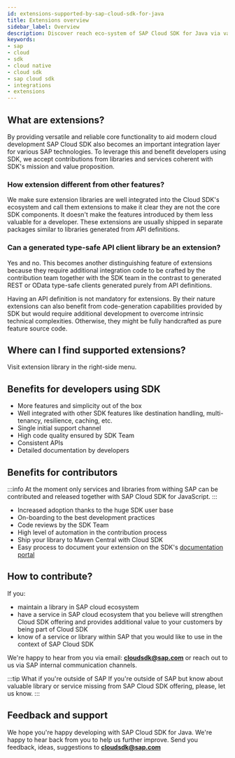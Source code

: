 ```yaml
---
id: extensions-supported-by-sap-cloud-sdk-for-java
title: Extensions overview
sidebar_label: Overview
description: Discover reach eco-system of SAP Cloud SDK for Java via various value-add extensions. They usually happen thanks to contributiors from within and outside of SAP and provide additional features on top of standard SDK offering. We document them in this section.
keywords:
- sap
- cloud
- sdk
- cloud native
- cloud sdk
- sap cloud sdk
- integrations
- extensions
---
```


## What are extensions?

By providing versatile and reliable core functionality to aid modern cloud development SAP Cloud SDK also becomes an important integration layer for various SAP technologies. To leverage this and benefit developers using SDK, we accept contributions from libraries and services coherent with SDK's mission and value proposition.

### How extension different from other features?

We make sure extension libraries are well integrated into the Cloud SDK's ecosystem and call them extensions to make it clear they are not the core SDK components. It doesn't make the features introduced by them less valuable for a developer. These extensions are usually shipped in separate packages similar to libraries generated from API definitions.

### Can a generated type-safe API client library be an extension?

Yes and no. This becomes another distinguishing feature of extensions because they require additional integration code to be crafted by the contribution team together with the SDK team in the contrast to generated REST or OData type-safe clients generated purely from API definitions.

Having an API definition is not mandatory for extensions. By their nature extensions can also benefit from code-generation capabilities provided by SDK but would require additional development to overcome intrinsic technical complexities. Otherwise, they might be fully handcrafted as pure feature source code.

## Where can I find supported extensions?

Visit extension library in the right-side menu.

## Benefits for developers using SDK

- More features and simplicity out of the box
- Well integrated with other SDK features like destination handling, multi-tenancy, resilience, caching, etc.
- Single initial support channel
- High code quality ensured by SDK Team
- Consistent APIs
- Detailed documentation by developers

## Benefits for contributors

:::info
At the moment only services and libraries from withing SAP can be contributed and released together with SAP Cloud SDK for JavaScript.
:::

- Increased adoption thanks to the huge SDK user base
- On-boarding to the best development practices
- Code reviews by the SDK Team
- High level of automation in the contribution process
- Ship your library to Maven Central with Cloud SDK
- Easy process to document your extension on the SDK's [documentation portal](https://sap.github.io/cloud-sdk/)

## How to contribute?

If you:

 - maintain a library in SAP cloud ecosystem
 - have a service in SAP cloud ecosystem that you believe will strengthen Cloud SDK offering and provides additional value to your customers by being part of Cloud SDK
 - know of a service or library within SAP that you would like to use in the context of SAP Cloud SDK

We're happy to hear from you via email: **cloudsdk@sap.com**  or reach out to us via SAP internal communication channels.

:::tip What if you're outside of SAP
If you're outside of SAP but know about valuable library or service missing from SAP Cloud SDK offering, please, let us know.
:::

## Feedback and support

We hope you're happy developing with SAP Cloud SDK for Java. We're happy to hear back from you to help us further improve. Send you feedback, ideas, suggestions to **cloudsdk@sap.com**

